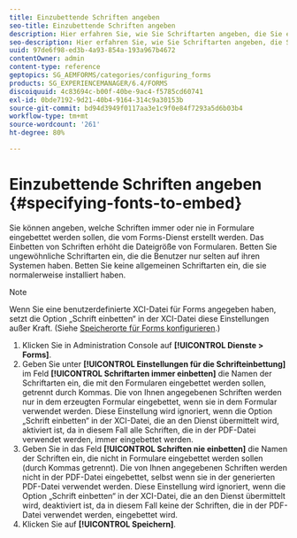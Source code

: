 ```yaml
---
title: Einzubettende Schriften angeben
seo-title: Einzubettende Schriften angeben
description: Hier erfahren Sie, wie Sie Schriftarten angeben, die Sie einbetten möchten.
seo-description: Hier erfahren Sie, wie Sie Schriftarten angeben, die Sie einbetten möchten.
uuid: 97de6f98-ed3b-4a93-854a-193a967b4672
contentOwner: admin
content-type: reference
geptopics: SG_AEMFORMS/categories/configuring_forms
products: SG_EXPERIENCEMANAGER/6.4/FORMS
discoiquuid: 4c83694c-b00f-40be-9ac4-f5785cd60741
exl-id: 0bde7192-9d21-40b4-9164-314c9a30153b
source-git-commit: bd94d3949f0117aa3e1c9f0e84f7293a5d6b03b4
workflow-type: tm+mt
source-wordcount: '261'
ht-degree: 80%

---
```


# Einzubettende Schriften angeben {#specifying-fonts-to-embed}

Sie können angeben, welche Schriften immer oder nie in Formulare eingebettet werden sollen, die vom Forms-Dienst erstellt werden. Das Einbetten von Schriften erhöht die Dateigröße von Formularen. Betten Sie ungewöhnliche Schriftarten ein, die die Benutzer nur selten auf ihren Systemen haben. Betten Sie keine allgemeinen Schriftarten ein, die sie normalerweise installiert haben.

>[!NOTE]
>
>Wenn Sie eine benutzerdefinierte XCI-Datei für Forms angegeben haben, setzt die Option „Schrift einbetten“ in der XCI-Datei diese Einstellungen außer Kraft. (Siehe [Speicherorte für Forms konfigurieren](/help/forms/using/admin-help/configuring-locations-forms.md#configuring-locations-for-forms).)

1. Klicken Sie in Administration Console auf **[!UICONTROL Dienste > Forms]**.
1. Geben Sie unter **[!UICONTROL Einstellungen für die Schrifteinbettung]** im Feld **[!UICONTROL Schriftarten immer einbetten]** die Namen der Schriftarten ein, die mit den Formularen eingebettet werden sollen, getrennt durch Kommas. Die von Ihnen angegebenen Schriften werden nur in dem erzeugten Formular eingebettet, wenn sie in dem Formular verwendet werden. Diese Einstellung wird ignoriert, wenn die Option „Schrift einbetten“ in der XCI-Datei, die an den Dienst übermittelt wird, aktiviert ist, da in diesem Fall alle Schriften, die in der PDF-Datei verwendet werden, immer eingebettet werden.
1. Geben Sie in das Feld **[!UICONTROL Schriften nie einbetten]** die Namen der Schriften ein, die nicht in Formulare eingebettet werden sollen (durch Kommas getrennt). Die von Ihnen angegebenen Schriften werden nicht in der PDF-Datei eingebettet, selbst wenn sie in der generierten PDF-Datei verwendet werden. Diese Einstellung wird ignoriert, wenn die Option „Schrift einbetten“ in der XCI-Datei, die an den Dienst übermittelt wird, deaktiviert ist, da in diesem Fall keine der Schriften, die in der PDF-Datei verwendet werden, eingebettet wird.
1. Klicken Sie auf **[!UICONTROL Speichern]**.

